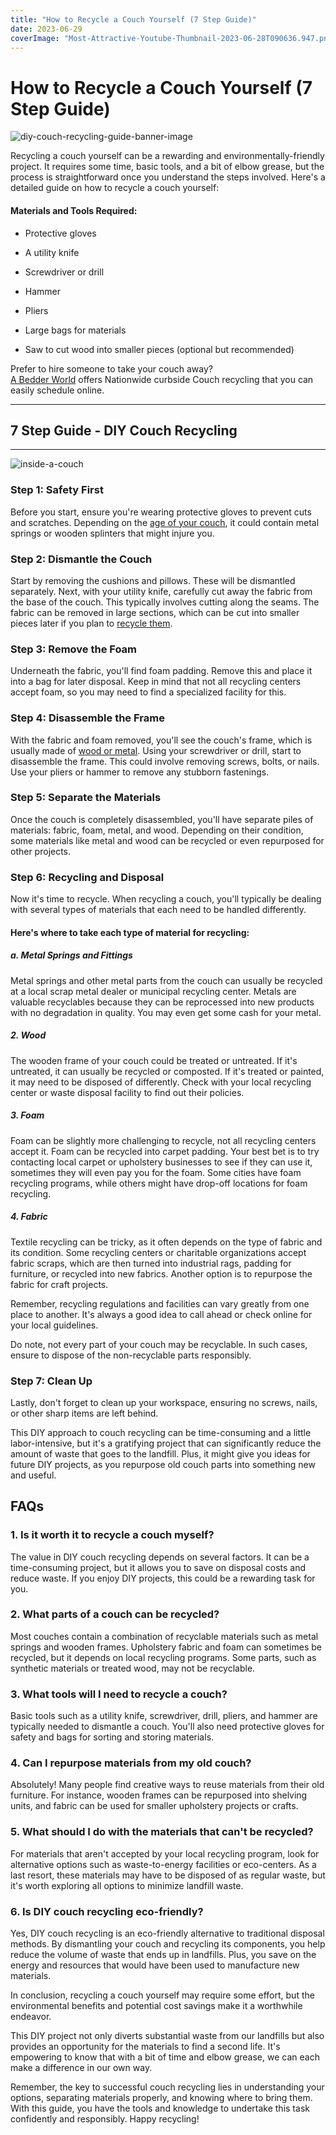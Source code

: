 ```yaml
---
title: "How to Recycle a Couch Yourself (7 Step Guide)"
date: 2023-06-29
coverImage: "Most-Attractive-Youtube-Thumbnail-2023-06-28T090636.947.png"
---
```


# How to Recycle a Couch Yourself (7 Step Guide)

![diy-couch-recycling-guide-banner-image](images/Most-Attractive-Youtube-Thumbnail-2023-06-28T090636.947-1024x576.png)

Recycling a couch yourself can be a rewarding and environmentally-friendly project. It requires some time, basic tools, and a bit of elbow grease, but the process is straightforward once you understand the steps involved. Here's a detailed guide on how to recycle a couch yourself:

#### Materials and Tools Required:

- Protective gloves

- A utility knife

- Screwdriver or drill

- Hammer

- Pliers

- Large bags for materials

- Saw to cut wood into smaller pieces (optional but recommended)

Prefer to hire someone to take your couch away?  
[A Bedder World](https://www.abedderworld.com/) offers Nationwide curbside Couch recycling that you can easily schedule online.

* * *

## 7 Step Guide - DIY Couch Recycling

* * *

![inside-a-couch](images/Suspensions.jpeg)

### Step 1: Safety First

Before you start, ensure you're wearing protective gloves to prevent cuts and scratches. Depending on the [age of your couch](https://www.thespruce.com/signs-to-replace-your-couch-4165258), it could contain metal springs or wooden splinters that might injure you.

### Step 2: Dismantle the Couch

Start by removing the cushions and pillows. These will be dismantled separately. Next, with your utility knife, carefully cut away the fabric from the base of the couch. This typically involves cutting along the seams. The fabric can be removed in large sections, which can be cut into smaller pieces later if you plan to [recycle them](https://www.joincake.com/blog/fabric-recycling/).

### Step 3: Remove the Foam

Underneath the fabric, you'll find foam padding. Remove this and place it into a bag for later disposal. Keep in mind that not all recycling centers accept foam, so you may need to find a specialized facility for this.

### Step 4: Disassemble the Frame

With the fabric and foam removed, you'll see the couch's frame, which is usually made of [wood or metal](https://blog.thestatedhome.com/sofa-frames-what-kind-best/). Using your screwdriver or drill, start to disassemble the frame. This could involve removing screws, bolts, or nails. Use your pliers or hammer to remove any stubborn fastenings.

### Step 5: Separate the Materials

Once the couch is completely disassembled, you'll have separate piles of materials: fabric, foam, metal, and wood. Depending on their condition, some materials like metal and wood can be recycled or even repurposed for other projects.

### Step 6: Recycling and Disposal

Now it's time to recycle. When recycling a couch, you'll typically be dealing with several types of materials that each need to be handled differently.

#### Here's where to take each type of material for recycling:

##### a. Metal Springs and Fittings

Metal springs and other metal parts from the couch can usually be recycled at a local scrap metal dealer or municipal recycling center. Metals are valuable recyclables because they can be reprocessed into new products with no degradation in quality. You may even get some cash for your metal.

##### 2\. Wood

The wooden frame of your couch could be treated or untreated. If it's untreated, it can usually be recycled or composted. If it's treated or painted, it may need to be disposed of differently. Check with your local recycling center or waste disposal facility to find out their policies.

##### 3\. Foam

Foam can be slightly more challenging to recycle, not all recycling centers accept it. Foam can be recycled into carpet padding. Your best bet is to try contacting local carpet or upholstery businesses to see if they can use it, sometimes they will even pay you for the foam. Some cities have foam recycling programs, while others might have drop-off locations for foam recycling.

##### 4\. Fabric

Textile recycling can be tricky, as it often depends on the type of fabric and its condition. Some recycling centers or charitable organizations accept fabric scraps, which are then turned into industrial rags, padding for furniture, or recycled into new fabrics. Another option is to repurpose the fabric for craft projects.

Remember, recycling regulations and facilities can vary greatly from one place to another. It's always a good idea to call ahead or check online for your local guidelines.

Do note, not every part of your couch may be recyclable. In such cases, ensure to dispose of the non-recyclable parts responsibly.

### Step 7: Clean Up

Lastly, don't forget to clean up your workspace, ensuring no screws, nails, or other sharp items are left behind.

This DIY approach to couch recycling can be time-consuming and a little labor-intensive, but it's a gratifying project that can significantly reduce the amount of waste that goes to the landfill. Plus, it might give you ideas for future DIY projects, as you repurpose old couch parts into something new and useful.

## FAQs

### 1\. Is it worth it to recycle a couch myself?

The value in DIY couch recycling depends on several factors. It can be a time-consuming project, but it allows you to save on disposal costs and reduce waste. If you enjoy DIY projects, this could be a rewarding task for you.

### 2\. What parts of a couch can be recycled?

Most couches contain a combination of recyclable materials such as metal springs and wooden frames. Upholstery fabric and foam can sometimes be recycled, but it depends on local recycling programs. Some parts, such as synthetic materials or treated wood, may not be recyclable.

### 3\. What tools will I need to recycle a couch?

Basic tools such as a utility knife, screwdriver, drill, pliers, and hammer are typically needed to dismantle a couch. You'll also need protective gloves for safety and bags for sorting and storing materials.

### 4\. Can I repurpose materials from my old couch?

Absolutely! Many people find creative ways to reuse materials from their old furniture. For instance, wooden frames can be repurposed into shelving units, and fabric can be used for smaller upholstery projects or crafts.

### 5\. What should I do with the materials that can't be recycled?

For materials that aren't accepted by your local recycling program, look for alternative options such as waste-to-energy facilities or eco-centers. As a last resort, these materials may have to be disposed of as regular waste, but it's worth exploring all options to minimize landfill waste.

### 6\. Is DIY couch recycling eco-friendly?

Yes, DIY couch recycling is an eco-friendly alternative to traditional disposal methods. By dismantling your couch and recycling its components, you help reduce the volume of waste that ends up in landfills. Plus, you save on the energy and resources that would have been used to manufacture new materials.

In conclusion, recycling a couch yourself may require some effort, but the environmental benefits and potential cost savings make it a worthwhile endeavor.

This DIY project not only diverts substantial waste from our landfills but also provides an opportunity for the materials to find a second life. It's empowering to know that with a bit of time and elbow grease, we can each make a difference in our own way.

Remember, the key to successful couch recycling lies in understanding your options, separating materials properly, and knowing where to bring them. With this guide, you have the tools and knowledge to undertake this task confidently and responsibly. Happy recycling!

